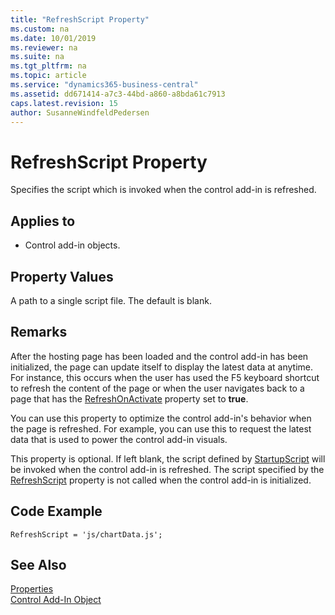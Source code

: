 ```yaml
---
title: "RefreshScript Property"
ms.custom: na
ms.date: 10/01/2019
ms.reviewer: na
ms.suite: na
ms.tgt_pltfrm: na
ms.topic: article
ms.service: "dynamics365-business-central"
ms.assetid: dd671414-a7c3-44bd-a860-a8bda61c7913
caps.latest.revision: 15
author: SusanneWindfeldPedersen
---
```


 

# RefreshScript Property
Specifies the script which is invoked when the control add-in is refreshed.

## Applies to 
- Control add-in objects.

## Property Values 
A path to a single script file. The default is blank. 

## Remarks 
After the hosting page has been loaded and the control add-in has been initialized, the page can update itself to display the latest data at anytime. For instance, this occurs when the user has used the F5 keyboard shortcut to refresh the content of the page or when the user navigates back to a page that has the [RefreshOnActivate](devenv-refreshonactivate-property.md) property set to **true**.

You can use this property to optimize the control add-in's behavior when the page is refreshed. For example, you can use this to request the latest data that is used to power the control add-in visuals. 

This property is optional. If left blank, the script defined by [StartupScript](devenv-startupscript-property.md) will be invoked when the control add-in is refreshed. The script specified by the [RefreshScript](devenv-refreshscript-property.md) property is not called when the control add-in is initialized. 

## Code Example
```
RefreshScript = 'js/chartData.js'; 
```

## See Also  
 [Properties](devenv-properties.md)    
[Control Add-In Object](../devenv-control-addin-object.md)   

 